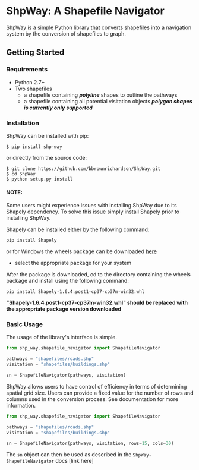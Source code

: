 # ShpWay: A Shapefile Navigator

ShpWay is a simple Python library that converts shapefiles into a navigation system by the conversion of shapefiles to graph.


## Getting Started

### Requirements

* Python 2.7+
* Two shapefiles
    - a shapefile containing _**polyline**_ shapes to outline the pathways
    - a shapefile containing all potential visitation objects _**polygon shapes is currently only supported**_

### Installation

ShpWay can be installed with pip:

```
$ pip install shp-way
```

or directly from the source code:

```
$ git clone https://github.com/bbrownrichardson/ShpWay.git
$ cd ShpWay
$ python setup.py install
```

#### NOTE:
Some users might experience issues with installing ShpWay due to its Shapely dependency.
To solve this issue simply install Shapely prior to installing ShpWay.

Shapely can be installed either by the following command:
```
pip install Shapely
```

or for Windows the wheels package can be downloaded [here](https://www.lfd.uci.edu/~gohlke/pythonlibs/#shapely)
- select the appropriate package for your system

After the package is downloaded, cd to the directory containing the wheels package and install using the following command:

```
pip install Shapely-1.6.4.post1-cp37-cp37m-win32.whl
```

**"Shapely-1.6.4.post1-cp37-cp37m-win32.whl" should be replaced with the appropriate package version downloaded**


### Basic Usage
The usage of the library's interface is simple.

```python
from shp_way.shapefile_navigator import ShapefileNavigator

pathways = "shapefiles/roads.shp"
visitation = "shapefiles/buildings.shp"

sn = ShapefileNavigator(pathways, visitation)
```

ShpWay allows users to have control of efficiency in terms of determining spatial grid size. Users can provide a fixed value for the number of rows and columns used in the conversion process. See documentation for more information.

```python
from shp_way.shapefile_navigator import ShapefileNavigator

pathways = "shapefiles/roads.shp"
visitation = "shapefiles/buildings.shp"

sn = ShapefileNavigator(pathways, visitation, rows=15, cols=30)
```

The `sn` object can then be used as described in the `ShpWay-ShapefileNavigator` docs [link here]
